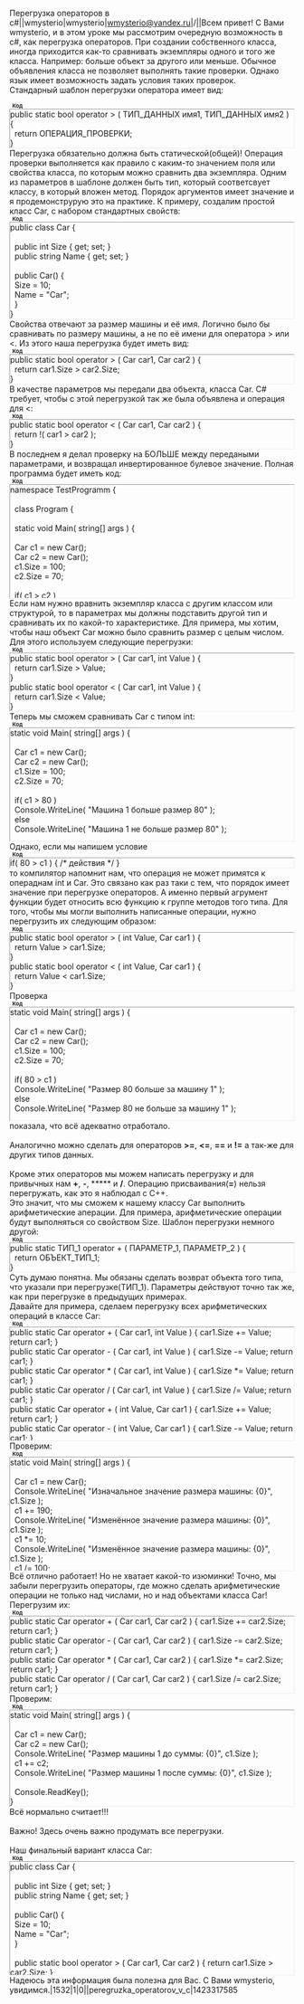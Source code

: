 Перегрузка операторов в c#||wmysterio|wmysterio|wmysterio@yandex.ru|/||Всем привет! С Вами wmysterio, и в этом уроке мы рассмотрим очередную возможность в c#, как перегрузка операторов. При создании собственного класса, иногда приходится как-то сравнивать экземпляры одного и того же класса. Например: больше объект за другого или меньше. Обычное объявления класса не позволяет выполнять такие проверки. Однако язык имеет возможность задать условия таких проверок. <br /> Стандарный шаблон перегрузки оператора имеет вид:<!--uzcode--><div class="bbCodeBlock"><div class="bbCodeName" style="padding-left:5px;font-weight:bold;font-size:7pt">Код</div><div class="codeMessage" style="border:1px inset;max-height:200px;overflow:auto;height:expression(this.scrollHeight<5?this.style.height:scrollHeight>200?'200px':''+(this.scrollHeight+5)+'px');"><!--uzc-->public static bool operator > ( ТИП_ДАННЫХ имя1, ТИП_ДАННЫХ имя2 &#41; { <br />&nbsp;&nbsp;return ОПЕРАЦИЯ_ПРОВЕРКИ; <br /> }<!--/uzc--></div></div><!--/uzcode-->Перегрузка обязательно должна быть статической(общей)! Операция проверки выполняется как правило с каким-то значением поля или свойства класса, по которым можно сравнить два экземпляра. Одним из параметров в шаблоне должен быть тип, который соответсвует классу, в который вложен метод. Порядок аргументов имеет значение и я продемонструрую это на практике. К примеру, создалим простой класс Car, с набором стандартных свойств:<!--uzcode--><div class="bbCodeBlock"><div class="bbCodeName" style="padding-left:5px;font-weight:bold;font-size:7pt">Код</div><div class="codeMessage" style="border:1px inset;max-height:200px;overflow:auto;height:expression(this.scrollHeight<5?this.style.height:scrollHeight>200?'200px':''+(this.scrollHeight+5)+'px');"><!--uzc-->public class Car { <br /><br />&nbsp;&nbsp;public int Size { get; set; } <br />&nbsp;&nbsp;public string Name { get; set; } <br /><br />&nbsp;&nbsp;public Car(&#41; { <br />&nbsp;&nbsp;Size = 10; <br />&nbsp;&nbsp;Name = "Car"; <br />&nbsp;&nbsp;} <br /> }<!--/uzc--></div></div><!--/uzcode-->Свойства отвечают за размер машины и её имя. Логично было бы сравнивать по размеру машины, а не по её имени для оператора > или <. Из этого наша перегрузка будет иметь вид:<!--uzcode--><div class="bbCodeBlock"><div class="bbCodeName" style="padding-left:5px;font-weight:bold;font-size:7pt">Код</div><div class="codeMessage" style="border:1px inset;max-height:200px;overflow:auto;height:expression(this.scrollHeight<5?this.style.height:scrollHeight>200?'200px':''+(this.scrollHeight+5)+'px');"><!--uzc-->public static bool operator > ( Car car1, Car car2 &#41; { <br />&nbsp;&nbsp;return car1.Size > car2.Size; <br /> }<!--/uzc--></div></div><!--/uzcode-->В качестве параметров мы передали два объекта, класса Car. C# требует, чтобы с этой перегрузкой так же была объявлена и операция для <:<!--uzcode--><div class="bbCodeBlock"><div class="bbCodeName" style="padding-left:5px;font-weight:bold;font-size:7pt">Код</div><div class="codeMessage" style="border:1px inset;max-height:200px;overflow:auto;height:expression(this.scrollHeight<5?this.style.height:scrollHeight>200?'200px':''+(this.scrollHeight+5)+'px');"><!--uzc-->public static bool operator &lt; ( Car car1, Car car2 &#41; { <br />&nbsp;&nbsp;return !( car1 > car2 &#41;; <br /> }<!--/uzc--></div></div><!--/uzcode-->В последнем я делал проверку на БОЛЬШЕ между передаными параметрами, и возвращал инвертированное булевое значение. Полная программа будет иметь код:<!--uzcode--><div class="bbCodeBlock"><div class="bbCodeName" style="padding-left:5px;font-weight:bold;font-size:7pt">Код</div><div class="codeMessage" style="border:1px inset;max-height:200px;overflow:auto;height:expression(this.scrollHeight<5?this.style.height:scrollHeight>200?'200px':''+(this.scrollHeight+5)+'px');"><!--uzc-->namespace TestProgramm { <br /><br />&nbsp;&nbsp;class Program { <br /><br />&nbsp;&nbsp;static void Main( string&#91;] args &#41; { <br /><br />&nbsp;&nbsp;Car c1 = new Car(&#41;; <br />&nbsp;&nbsp;Car c2 = new Car(&#41;; <br />&nbsp;&nbsp;c1.Size = 100; <br />&nbsp;&nbsp;c2.Size = 70; <br /><br />&nbsp;&nbsp;if( c1 > c2 &#41; <br />&nbsp;&nbsp;Console.WriteLine( "Машина 1 больше за машину 2" &#41;; <br />&nbsp;&nbsp;else <br />&nbsp;&nbsp;Console.WriteLine( "Машина 1 не больше за машину 2" &#41;; <br /><br />&nbsp;&nbsp;Console.ReadKey(&#41;; <br />&nbsp;&nbsp;} <br /><br />&nbsp;&nbsp;} <br /><br />&nbsp;&nbsp;public class Car { <br /><br />&nbsp;&nbsp;public int Size { get; set; } <br />&nbsp;&nbsp;public string Name { get; set; } <br /><br />&nbsp;&nbsp;public Car(&#41; { <br />&nbsp;&nbsp;Size = 10; <br />&nbsp;&nbsp;Name = "Car"; <br />&nbsp;&nbsp;} <br /><br />&nbsp;&nbsp;public static bool operator > ( Car car1, Car car2 &#41; { <br />&nbsp;&nbsp;return car1.Size > car2.Size; <br />&nbsp;&nbsp;} <br />&nbsp;&nbsp;public static bool operator &lt; ( Car car1, Car car2 &#41; { <br />&nbsp;&nbsp;return !( car1 > car2 &#41;; <br />&nbsp;&nbsp;} <br /><br />&nbsp;&nbsp;} <br /><br /> }<!--/uzc--></div></div><!--/uzcode-->Если нам нужно вравнить экземпляр класса с другим классом или структурой, то в параметрах мы должны подставить другой тип и сравнивать их по какой-то характеристике. Для примера, мы хотим, чтобы наш объект Car можно было сравнить размер с целым числом. Для этого используем следующие перегрузки:<!--uzcode--><div class="bbCodeBlock"><div class="bbCodeName" style="padding-left:5px;font-weight:bold;font-size:7pt">Код</div><div class="codeMessage" style="border:1px inset;max-height:200px;overflow:auto;height:expression(this.scrollHeight<5?this.style.height:scrollHeight>200?'200px':''+(this.scrollHeight+5)+'px');"><!--uzc-->public static bool operator > ( Car car1, int Value &#41; { <br />&nbsp;&nbsp;return car1.Size > Value; <br /> } <br /> public static bool operator &lt; ( Car car1, int Value &#41; { <br />&nbsp;&nbsp;return car1.Size &lt; Value; <br /> }<!--/uzc--></div></div><!--/uzcode-->Теперь мы сможем сравнивать Car с типом int:<!--uzcode--><div class="bbCodeBlock"><div class="bbCodeName" style="padding-left:5px;font-weight:bold;font-size:7pt">Код</div><div class="codeMessage" style="border:1px inset;max-height:200px;overflow:auto;height:expression(this.scrollHeight<5?this.style.height:scrollHeight>200?'200px':''+(this.scrollHeight+5)+'px');"><!--uzc-->static void Main( string&#91;] args &#41; { <br /><br />&nbsp;&nbsp;Car c1 = new Car(&#41;; <br />&nbsp;&nbsp;Car c2 = new Car(&#41;; <br />&nbsp;&nbsp;c1.Size = 100; <br />&nbsp;&nbsp;c2.Size = 70; <br /><br />&nbsp;&nbsp;if( c1 > 80 &#41; <br />&nbsp;&nbsp;Console.WriteLine( "Машина 1 больше размер 80" &#41;; <br />&nbsp;&nbsp;else <br />&nbsp;&nbsp;Console.WriteLine( "Машина 1 не больше размер 80" &#41;; <br /><br />&nbsp;&nbsp;if( c2 > 80 &#41; <br />&nbsp;&nbsp;Console.WriteLine( "Машина 2 больше размер 80" &#41;; <br />&nbsp;&nbsp;else <br />&nbsp;&nbsp;Console.WriteLine( "Машина 2 не больше размер 80" &#41;; <br /><br />&nbsp;&nbsp;Console.ReadKey(&#41;; <br /> }<!--/uzc--></div></div><!--/uzcode-->Однако, если мы напишем условие<!--uzcode--><div class="bbCodeBlock"><div class="bbCodeName" style="padding-left:5px;font-weight:bold;font-size:7pt">Код</div><div class="codeMessage" style="border:1px inset;max-height:200px;overflow:auto;height:expression(this.scrollHeight<5?this.style.height:scrollHeight>200?'200px':''+(this.scrollHeight+5)+'px');"><!--uzc-->if( 80 > c1 &#41; { /* действия */ }<!--/uzc--></div></div><!--/uzcode-->то компилятор напомнит нам, что операция не может примятся к операднам int и Car. Это связано как раз таки с тем, что порядок имеет значение при перегрузке операторов. А именно первый агрумент функции будет относить всю функцию к группе методов того типа. Для того, чтобы мы могли выполнить написанные операции, нужно перегрузить их следующим образом:<!--uzcode--><div class="bbCodeBlock"><div class="bbCodeName" style="padding-left:5px;font-weight:bold;font-size:7pt">Код</div><div class="codeMessage" style="border:1px inset;max-height:200px;overflow:auto;height:expression(this.scrollHeight<5?this.style.height:scrollHeight>200?'200px':''+(this.scrollHeight+5)+'px');"><!--uzc-->public static bool operator > ( int Value, Car car1 &#41; { <br />&nbsp;&nbsp;return Value > car1.Size; <br /> } <br /> public static bool operator &lt; ( int Value, Car car1 &#41; { <br />&nbsp;&nbsp;return Value &lt; car1.Size; <br /> }<!--/uzc--></div></div><!--/uzcode-->Проверка<!--uzcode--><div class="bbCodeBlock"><div class="bbCodeName" style="padding-left:5px;font-weight:bold;font-size:7pt">Код</div><div class="codeMessage" style="border:1px inset;max-height:200px;overflow:auto;height:expression(this.scrollHeight<5?this.style.height:scrollHeight>200?'200px':''+(this.scrollHeight+5)+'px');"><!--uzc-->static void Main( string&#91;] args &#41; { <br /><br />&nbsp;&nbsp;Car c1 = new Car(&#41;; <br />&nbsp;&nbsp;Car c2 = new Car(&#41;; <br />&nbsp;&nbsp;c1.Size = 100; <br />&nbsp;&nbsp;c2.Size = 70; <br /><br />&nbsp;&nbsp;if( 80 > c1 &#41; <br />&nbsp;&nbsp;Console.WriteLine( "Размер 80 больше за машину 1" &#41;; <br />&nbsp;&nbsp;else <br />&nbsp;&nbsp;Console.WriteLine( "Размер 80 не больше за машину 1" &#41;; <br /><br />&nbsp;&nbsp;if( 80 > c2 &#41; <br />&nbsp;&nbsp;Console.WriteLine( "Размер 80 больше за машину 2" &#41;; <br />&nbsp;&nbsp;else <br />&nbsp;&nbsp;Console.WriteLine( "Размер 80 не больше за машину 2" &#41;; <br /><br />&nbsp;&nbsp;Console.ReadKey(&#41;; <br /> }<!--/uzc--></div></div><!--/uzcode-->показала, что всё адекватно отработало. <br /><br /> Аналогично можно сделать для операторов **>=**, **<=**, **==** и **!=** а так-же для других типов данных. <br /><br /> Кроме этих операторов мы можем написать перегрузку и для привычных нам **+**, **-**, ***** и **/**. Операцию присваивания(**=**) нельзя перегружать, как это я наблюдал с C++. <br /> Это значит, что мы сможем к нашему классу Car выполнить арифметические аперации. Для примера, арифметические операции будут выполняться со свойством Size. Шаблон перегрузки немного другой:<!--uzcode--><div class="bbCodeBlock"><div class="bbCodeName" style="padding-left:5px;font-weight:bold;font-size:7pt">Код</div><div class="codeMessage" style="border:1px inset;max-height:200px;overflow:auto;height:expression(this.scrollHeight<5?this.style.height:scrollHeight>200?'200px':''+(this.scrollHeight+5)+'px');"><!--uzc-->public static ТИП_1 operator + ( ПАРАМЕТР_1, ПАРАМЕТР_2 &#41; { <br />&nbsp;&nbsp;return ОБЪЕКТ_ТИП_1; <br /> }<!--/uzc--></div></div><!--/uzcode-->Суть думаю понятна. Мы обязаны сделать возврат объекта того типа, что указали при перегрузке(ТИП_1). Параметры действуют точно так же, как при перегрузке в предыдущих примерах. <br /> Давайте для примера, сделаем перегрузку всех арифметических операций в классе Car:<!--uzcode--><div class="bbCodeBlock"><div class="bbCodeName" style="padding-left:5px;font-weight:bold;font-size:7pt">Код</div><div class="codeMessage" style="border:1px inset;max-height:200px;overflow:auto;height:expression(this.scrollHeight<5?this.style.height:scrollHeight>200?'200px':''+(this.scrollHeight+5)+'px');"><!--uzc-->public static Car operator + ( Car car1, int Value &#41; { car1.Size += Value; return car1; } <br /> public static Car operator - ( Car car1, int Value &#41; { car1.Size -= Value; return car1; } <br /> public static Car operator * ( Car car1, int Value &#41; { car1.Size *= Value; return car1; } <br /> public static Car operator / ( Car car1, int Value &#41; { car1.Size /= Value; return car1; } <br /> public static Car operator + ( int Value, Car car1 &#41; { car1.Size += Value; return car1; } <br /> public static Car operator - ( int Value, Car car1 &#41; { car1.Size -= Value; return car1; } <br /> public static Car operator * ( int Value, Car car1 &#41; { car1.Size *= Value; return car1; } <br /> public static Car operator / ( int Value, Car car1 &#41; { car1.Size /= Value; return car1; }<!--/uzc--></div></div><!--/uzcode-->Проверим:<!--uzcode--><div class="bbCodeBlock"><div class="bbCodeName" style="padding-left:5px;font-weight:bold;font-size:7pt">Код</div><div class="codeMessage" style="border:1px inset;max-height:200px;overflow:auto;height:expression(this.scrollHeight<5?this.style.height:scrollHeight>200?'200px':''+(this.scrollHeight+5)+'px');"><!--uzc-->static void Main( string&#91;] args &#41; { <br /><br />&nbsp;&nbsp;Car c1 = new Car(&#41;; <br />&nbsp;&nbsp;Console.WriteLine( "Изначальное значение размера машины: {0}", c1.Size &#41;; <br />&nbsp;&nbsp;c1 += 190; <br />&nbsp;&nbsp;Console.WriteLine( "Изменённое значение размера машины: {0}", c1.Size &#41;; <br />&nbsp;&nbsp;c1 *= 10; <br />&nbsp;&nbsp;Console.WriteLine( "Изменённое значение размера машины: {0}", c1.Size &#41;; <br />&nbsp;&nbsp;c1 /= 100; <br />&nbsp;&nbsp;Console.WriteLine( "Изменённое значение размера машины: {0}", c1.Size &#41;; <br />&nbsp;&nbsp;c1 -= 15; <br />&nbsp;&nbsp;Console.WriteLine( "Конечное значение размера машины: {0}", c1.Size &#41;; <br /><br />&nbsp;&nbsp;Console.ReadKey(&#41;; <br /> }<!--/uzc--></div></div><!--/uzcode-->Всё отлично работает! Но не хватает какой-то изюминки! Точно, мы забыли перегрузить операторы, где можно сделать арифметические операции не только над числами, но и над объектами класса Car! Перегрузим их:<!--uzcode--><div class="bbCodeBlock"><div class="bbCodeName" style="padding-left:5px;font-weight:bold;font-size:7pt">Код</div><div class="codeMessage" style="border:1px inset;max-height:200px;overflow:auto;height:expression(this.scrollHeight<5?this.style.height:scrollHeight>200?'200px':''+(this.scrollHeight+5)+'px');"><!--uzc-->public static Car operator + ( Car car1, Car car2 &#41; { car1.Size += car2.Size; return car1; } <br /> public static Car operator - ( Car car1, Car car2 &#41; { car1.Size -= car2.Size; return car1; } <br /> public static Car operator * ( Car car1, Car car2 &#41; { car1.Size *= car2.Size; return car1; } <br /> public static Car operator / ( Car car1, Car car2 &#41; { car1.Size /= car2.Size; return car1; }<!--/uzc--></div></div><!--/uzcode-->Проверим:<!--uzcode--><div class="bbCodeBlock"><div class="bbCodeName" style="padding-left:5px;font-weight:bold;font-size:7pt">Код</div><div class="codeMessage" style="border:1px inset;max-height:200px;overflow:auto;height:expression(this.scrollHeight<5?this.style.height:scrollHeight>200?'200px':''+(this.scrollHeight+5)+'px');"><!--uzc-->static void Main( string&#91;] args &#41; { <br /><br />&nbsp;&nbsp;Car c1 = new Car(&#41;; <br />&nbsp;&nbsp;Car c2 = new Car(&#41;; <br />&nbsp;&nbsp;Console.WriteLine( "Размер машины 1 до суммы: {0}", c1.Size &#41;; <br />&nbsp;&nbsp;c1 += c2; <br />&nbsp;&nbsp;Console.WriteLine( "Размер машины 1 после суммы: {0}", c1.Size &#41;; <br /><br />&nbsp;&nbsp;Console.ReadKey(&#41;; <br /> }<!--/uzc--></div></div><!--/uzcode-->Всё нормально считает!!! <br /><br /> Важно! Здесь очень важно продумать все перегрузки. <br /><br /> Наш финальный вариант класса Car:<!--uzcode--><div class="bbCodeBlock"><div class="bbCodeName" style="padding-left:5px;font-weight:bold;font-size:7pt">Код</div><div class="codeMessage" style="border:1px inset;max-height:200px;overflow:auto;height:expression(this.scrollHeight<5?this.style.height:scrollHeight>200?'200px':''+(this.scrollHeight+5)+'px');"><!--uzc-->public class Car { <br /><br />&nbsp;&nbsp;public int Size { get; set; } <br />&nbsp;&nbsp;public string Name { get; set; } <br /><br />&nbsp;&nbsp;public Car(&#41; { <br />&nbsp;&nbsp;Size = 10; <br />&nbsp;&nbsp;Name = "Car"; <br />&nbsp;&nbsp;} <br /><br />&nbsp;&nbsp;public static bool operator > ( Car car1, Car car2 &#41; { return car1.Size > car2.Size; } <br />&nbsp;&nbsp;public static bool operator &lt; ( Car car1, Car car2 &#41; { return !( car1 > car2 &#41;; }&nbsp;&nbsp;<br />&nbsp;&nbsp;public static bool operator > ( Car car1, int Value &#41; { return car1.Size > Value; } <br />&nbsp;&nbsp;public static bool operator &lt; ( Car car1, int Value &#41; { return car1.Size &lt; Value; } <br />&nbsp;&nbsp;public static bool operator > ( int Value, Car car1 &#41; { return Value > car1.Size; } <br />&nbsp;&nbsp;public static bool operator &lt; ( int Value, Car car1 &#41; { return Value &lt; car1.Size; } <br /><br />&nbsp;&nbsp;public static Car operator + ( Car car1, int Value &#41; { car1.Size += Value; return car1; } <br />&nbsp;&nbsp;public static Car operator - ( Car car1, int Value &#41; { car1.Size -= Value; return car1; } <br />&nbsp;&nbsp;public static Car operator * ( Car car1, int Value &#41; { car1.Size *= Value; return car1; } <br />&nbsp;&nbsp;public static Car operator / ( Car car1, int Value &#41; { car1.Size /= Value; return car1; } <br />&nbsp;&nbsp;public static Car operator + ( int Value, Car car1 &#41; { car1.Size += Value; return car1; } <br />&nbsp;&nbsp;public static Car operator - ( int Value, Car car1 &#41; { car1.Size -= Value; return car1; } <br />&nbsp;&nbsp;public static Car operator * ( int Value, Car car1 &#41; { car1.Size *= Value; return car1; } <br />&nbsp;&nbsp;public static Car operator / ( int Value, Car car1 &#41; { car1.Size /= Value; return car1; } <br />&nbsp;&nbsp;public static Car operator + ( Car car1, Car car2 &#41; { car1.Size += car2.Size; return car1; } <br />&nbsp;&nbsp;public static Car operator - ( Car car1, Car car2 &#41; { car1.Size -= car2.Size; return car1; } <br />&nbsp;&nbsp;public static Car operator * ( Car car1, Car car2 &#41; { car1.Size *= car2.Size; return car1; } <br />&nbsp;&nbsp;public static Car operator / ( Car car1, Car car2 &#41; { car1.Size /= car2.Size; return car1; } <br /><br /> }<!--/uzc--></div></div><!--/uzcode-->Надеюсь эта информация была полезна для Вас. С Вами wmysterio, увидимся.|1532|1|0||peregruzka_operatorov_v_c|1423317585